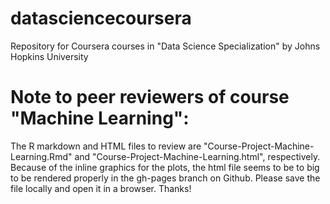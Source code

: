 datasciencecoursera
===================
Repository for Coursera courses in "Data Science Specialization" by Johns Hopkins University

# Note to peer reviewers of course "Machine Learning":
The R markdown and HTML files to review are "Course-Project-Machine-Learning.Rmd" and
"Course-Project-Machine-Learning.html", respectively. Because of the inline graphics for the plots, the html file seems to be to big to be rendered properly in the gh-pages branch on Github. Please save the file locally and open it in a browser. Thanks!
